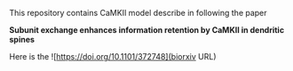 This repository contains CaMKII model describe in following the paper

**Subunit exchange enhances information retention by CaMKII in dendritic
spines**

Here is the ![https://doi.org/10.1101/372748](biorxiv URL)
